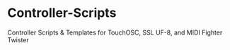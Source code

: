 # Controller-Scripts
Controller Scripts &amp; Templates for TouchOSC, SSL UF-8, and MIDI Fighter Twister
